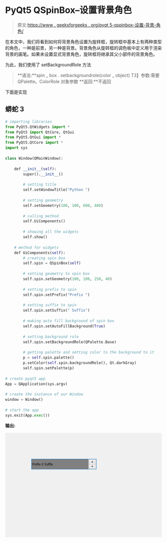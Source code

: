 # PyQt5 QSpinBox–设置背景角色

> 原文:[https://www . geeksforgeeks . org/pyqt 5-qspinbox-设置-背景-角色/](https://www.geeksforgeeks.org/pyqt5-qspinbox-setting-background-role/)

在本文中，我们将看到如何将背景角色设置为旋转框，旋转框中基本上有两种类型的角色，一种是前景，另一种是背景。背景角色从旋转框的调色板中定义用于渲染背景的画笔。如果未设置显式背景角色，旋转框将继承其父小部件的背景角色。

为此，我们使用了 setBackgroundRole 方法

> **语法:**spin _ box . setbackgroundrole(color _ object)
> T3】参数:需要 QPalette。ColorRole 对象参数
> **返回:**不返回

下面是实现

## 蟒蛇 3

```py
# importing libraries
from PyQt5.QtWidgets import *
from PyQt5 import QtCore, QtGui
from PyQt5.QtGui import *
from PyQt5.QtCore import *
import sys

class Window(QMainWindow):

    def __init__(self):
        super().__init__()

        # setting title
        self.setWindowTitle("Python ")

        # setting geometry
        self.setGeometry(100, 100, 600, 400)

        # calling method
        self.UiComponents()

        # showing all the widgets
        self.show()

    # method for widgets
    def UiComponents(self):
        # creating spin box
        self.spin = QSpinBox(self)

        # setting geometry to spin box
        self.spin.setGeometry(100, 100, 250, 40)

        # setting prefix to spin
        self.spin.setPrefix("Prefix ")

        # setting suffix to spin
        self.spin.setSuffix(" Suffix")

        # making auto fill background of spin box
        self.spin.setAutoFillBackground(True)

        # setting background role
        self.spin.setBackgroundRole(QPalette.Base)

        # getting palette and setting color to the background to it
        p = self.spin.palette()
        p.setColor(self.spin.backgroundRole(), Qt.darkGray)
        self.spin.setPalette(p)

# create pyqt5 app
App = QApplication(sys.argv)

# create the instance of our Window
window = Window()

# start the app
sys.exit(App.exec())
```

**输出:**

![](img/c79acf848e2e819b4cee5e573c52f262.png)
